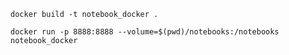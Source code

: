 

```
docker build -t notebook_docker .
```

```
docker run -p 8888:8888 --volume=$(pwd)/notebooks:/notebooks notebook_docker
```


